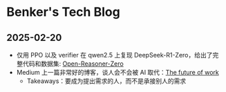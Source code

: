 # Benker's Tech Blog

## 2025-02-20
* 仅用 PPO 以及 verifier 在 qwen2.5 上复现 DeepSeek-R1-Zero，给出了完整代码和数据集: [Open-Reasoner-Zero](https://github.com/Open-Reasoner-Zero/Open-Reasoner-Zero/tree/main)
* Medium 上一篇非常好的博客，谈人会不会被 AI 取代：[The future of work](https://freedium.cfd/https://thedankoe.medium.com/the-future-of-work-avoid-learning-these-skills-2d788081fc1c)
  * Takeaways：要成为提出需求的人，而不是承接别人的需求

